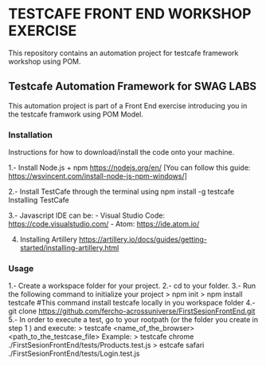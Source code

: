 # TESTCAFE FRONT END WORKSHOP EXERCISE

This repository contains an automation project for testcafe framework workshop using POM.

## Testcafe Automation Framework for SWAG LABS

This automation project is part of a Front End exercise introducing you in the testcafe framwork using POM Model.

### Installation

Instructions for how to download/install the code onto your machine.

1.- Install Node.js + npm https://nodejs.org/en/
    [You can follow this guide: https://wsvincent.com/install-node-js-npm-windows/]

2.- Install TestCafe through the terminal using
    npm install -g testcafe Installing TestCafe 

3.- Javascript IDE can be:
    - Visual Studio Code: https://code.visualstudio.com/
    - Atom: https://ide.atom.io/

4. Installing Artillery
https://artillery.io/docs/guides/getting-started/installing-artillery.html

### Usage

1.- Create a workspace folder for your project.
2.- cd to your folder.
3.- Run the following command to initialize your project
     > npm init
	 > npm install testcafe  #This command install testcafe locally in you workspace folder
4.- git clone https://github.com/fercho-acrossuniverse/FirstSesionFrontEnd.git
5.- In order to execute a test, go to your rootpath (or the folder you create in step 1 ) and execute:
     > testcafe <name_of_the_browser> <path_to_the_testcase_file>
     Example:
	 > testcafe chrome ./FirstSesionFrontEnd/tests/Products.test.js
	 > estcafe safari ./FirstSesionFrontEnd/tests/Login.test.js




